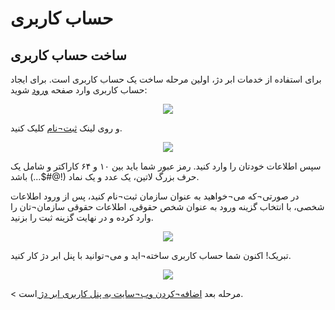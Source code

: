 # حساب کاربری

## ساخت حساب کاربری

برای استفاده از خدمات ابر دژ، اولین مرحله ساخت یک حساب کاربری است. برای ایجاد حساب کاربری وارد صفحه [ورود](https://core.dezh.cloud/dezhboard/auth/login) شوید:

<p align="center"><img src="/doc/assets/img/Creat_an_account/1.png"></p>

و روی لینک [ثبت¬نام](https://core.dezh.cloud/dezhboard/auth/registration) کلیک کنید.

<p align="center"><img src="/doc/assets/img/Creat_an_account/2.png"></p>

سپس اطلاعات خودتان را وارد کنید. رمز عبور شما باید بین ۱۰ و ۶۴ کاراکتر و شامل یک حرف بزرگ لاتین، یک عدد و یک نماد (!@#$...) باشد.

در صورتی¬که می¬خواهید به عنوان سازمان ثبت¬نام کنید، پس از ورود اطلاعات شخصی، با انتخاب گزینه ورود به عنوان شخص حقوقی، اطلاعات حقوقی سازمان¬تان را وارد کرده و در نهایت گزینه ثبت را بزنید.

<p align="center"><img src="/doc/assets/img/Creat_an_account/3.png"></p>

تبریک! اکنون شما حساب کاربری ساخته¬اید و می¬توانید با پنل ابر دژ کار کنید.

<p align="center"><img src="/doc/assets/img/Creat_an_account/4.png"></p>

< مرحله بعد [اضافه¬کردن وب¬سایت به پنل کاربری ابر دژ ](https://dezh.cloud/doc/Domain/domain/) است.

